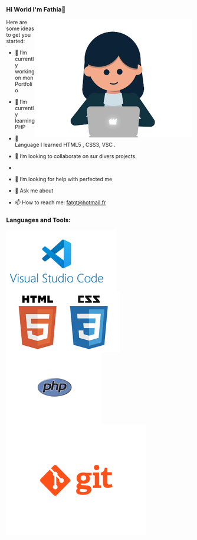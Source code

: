 ### Hi World I'm Fathia👋

<img align="right" alt="gif" src="https://github.com/fathiahue/fathiahue/blob/main/gif1.gif" widht="500" height="320" />

Here are some ideas to get you started:

- 🔭 I’m currently working on  mon Portfolio
- 🌱 I’m currently learning PHP
- 🌱 Language I learned HTML5 , CSS3, VSC .
- 👯 I’m looking to collaborate on sur divers projects.
- 
- 🤔 I’m looking for help with perfected me

- 💬 Ask me about 
- 📫 How to reach me: fatgt@hotmail.fr

### Languages and Tools:

<img align="left" alt="VisualStudioCode" widht="5px" src="https://github.com/fathiahue/fathiahue/blob/main/vsc3.png"/>
<img align="left" alt="HTML5 CSS3" widht="10px" src="https://github.com/fathiahue/fathiahue/blob/main/htmlcss.png"/>
<img align="left" alt="PHP" widht="10px" src="https://github.com/fathiahue/fathiahue/blob/main/php.png"/>
<img align="left" alt="GIT" widht="10px" src="https://github.com/fathiahue/fathiahue/blob/main/git.png"/>
<img align="left" alt="Github" widht="10px" src="


